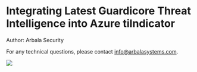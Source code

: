 # Integrating Latest Guardicore Threat Intelligence into Azure tiIndicator

Author: Arbala Security

For any technical questions, please contact info@arbalasystems.com.

<description>

<a href="https://portal.azure.com/#create/Microsoft.Template/uri/https%3A%2F%2Fraw.githubusercontent.com%2FArbala-Security%2FGuardicore-ThreatIntel%2Fmaster%2Fazuredeploy.json" target="_blank">
    <img src="https://aka.ms/deploytoazurebutton""/>
</a>
